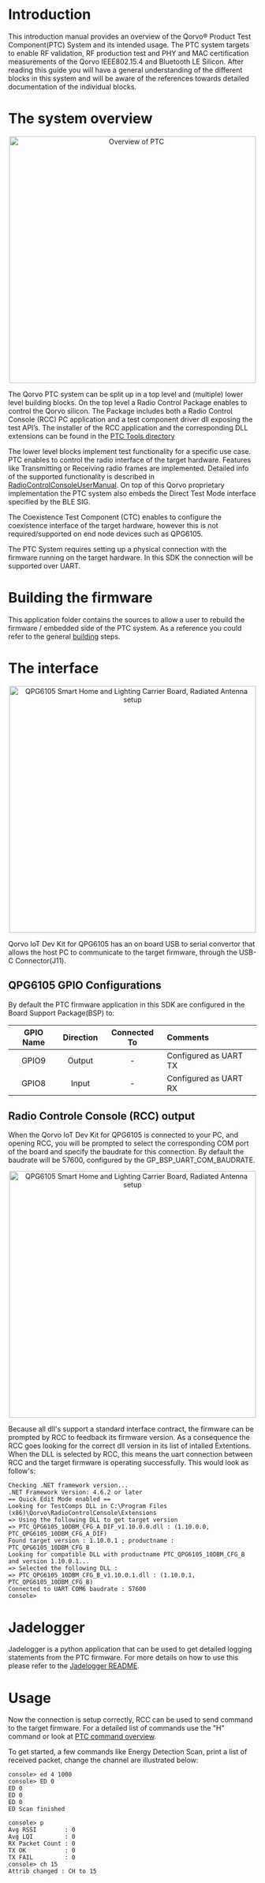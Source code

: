 # Introduction

This introduction manual provides an overview of the Qorvo&reg; Product Test Component(PTC) System and its intended usage.
The PTC system targets to enable RF validation, RF production test and PHY and MAC certification measurements of the Qorvo IEEE802.15.4 and Bluetooth LE Silicon.
After reading this guide you will have a general understanding of the different blocks in this system
and will be aware of the references towards detailed documentation of the individual blocks.

# The system overview
<div align="center">
  <img src="Images/ptc_overview.png" alt="Overview of PTC" width="500">
</div>

The Qorvo PTC system can be split up in a top level and (multiple) lower level building blocks.
On the top level a Radio Control Package enables to control the Qorvo silicon. The Package includes both a
Radio Control Console (RCC) PC application and a test component driver dll exposing the test API’s. The installer of the RCC application and the corresponding DLL extensions can be found in the [PTC Tools directory](../../Tools/PTC/)

The lower level blocks implement test functionality for a specific use case. PTC enables to control the radio interface of the target hardware.
Features like Transmitting or Receiving radio frames are implemented.
Detailed info of the supported functionality is described in [RadioControlConsoleUserManual](../../Documents/Product%20Test%20Component/GP_P864_UM_12253_RadioControlConsoleUserManual.pdf).
On top of this Qorvo proprietary implementation the PTC system also embeds the Direct Test Mode interface specified by the BLE SIG.


The Coexistence Test Component (CTC) enables to configure the coexistence interface of the target
hardware, however this is not required/supported on end node devices such as QPG6105.

The PTC System requires setting up a physical connection with the firmware running on the target hardware.
In this SDK the connection will be supported over UART.

# Building the firmware
This application folder contains the sources to allow a user to rebuild the firmware / embedded side of the PTC system.
As a reference you could refer to the general [building](https://github.com/Qorvo/QMatter#building) steps.

# The interface

<div align="center">
  <img src="Images/ptc.png" alt="QPG6105 Smart Home and Lighting Carrier Board, Radiated Antenna setup" width="500">
</div>

Qorvo IoT Dev Kit for QPG6105 has an on board USB to serial convertor that allows the host PC to communicate to the target firmware, through the USB-C Connector(J11).

## QPG6105 GPIO Configurations
By default the PTC firmware application in this SDK are configured in the Board Support Package(BSP) to:

| GPIO Name| Direction| Connected To| Comments|
|:----------:|:----------:|:----------:|:---------|
| GPIO9      | Output     |      -     | Configured as UART TX |
| GPIO8      | Input      |      -     | Configured as UART RX |

## Radio Controle Console (RCC) output
When the Qorvo IoT Dev Kit for QPG6105 is connected to your PC, and opening RCC, you will be prompted to select the corresponding COM port of the board and specify the baudrate for this connection.
By default the baudrate will be 57600, configured by the GP_BSP_UART_COM_BAUDRATE.

<div align="center">
  <img src="Images/rcc_overview.png" alt="QPG6105 Smart Home and Lighting Carrier Board, Radiated Antenna setup" width="500">
</div>

Because all dll's support a standard interface contract, the firmware can be prompted by RCC to feedback its firmware version.
As a consequence the RCC goes looking for the correct dll version in its list of intalled Extentions.
When the DLL is selected by RCC, this means the uart connection between RCC and the target firmware is operating successfully.
This would look as follow's:

```
Checking .NET framework version...
.NET Framework Version: 4.6.2 or later
== Quick Edit Mode enabled ==
Looking for TestComps DLL in C:\Program Files (x86)\Qorvo\RadioControlConsole\Extensions
=> Using the following DLL to get target version
=> PTC_QPG6105_10DBM_CFG_A_DIF_v1.10.0.0.dll : (1.10.0.0, PTC_QPG6105_10DBM_CFG_A_DIF)
Found target version : 1.10.0.1 ; productname : PTC_QPG6105_10DBM_CFG_B
Looking for compatible DLL with productname PTC_QPG6105_10DBM_CFG_B and version 1.10.0.1...
=> Selected the following DLL :
=> PTC_QPG6105_10DBM_CFG_B_v1.10.0.1.dll : (1.10.0.1, PTC_QPG6105_10DBM_CFG_B)
Connected to UART COM6 baudrate : 57600
console>
```
# Jadelogger
Jadelogger is a python application that can be used to get detailed logging statements from the PTC firmware. For more details on how to use this please refer to the [Jadelogger README](../../Tools/Jadelogger/README.md).

# Usage
Now the connection is setup correctly, RCC can be used to send command to the target firmware. For a detailed list of commands use the "H" command or look at [PTC command overview](../../Documents/Product%20Test%20Component/GP_P864_UM_16380_PTC_Overview.pdf).

To get started, a few commands like Energy Detection Scan, print a list of received packet, change the channel are illustrated below:
```
console> ed 4 1000
console> ED 0
ED 0
ED 0
ED 0
ED Scan finished

console> p
Avg RSSI        : 0
Avg LQI         : 0
RX Packet Count : 0
TX OK           : 0
TX FAIL         : 0
console> ch 15
Attrib changed : CH to 15
```

